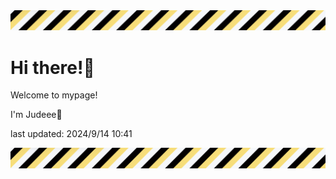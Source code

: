 <!-- Header image -->
<img src="./pokemon/pokemon_10.png" width="1000">

# Hi there!👋

Welcome to mypage!

I'm Judeee🐷

last updated: 2024/9/14 10:41

<!-- Footer image -->
<img src="./pokemon/pokemon_10.png" width="1000">
